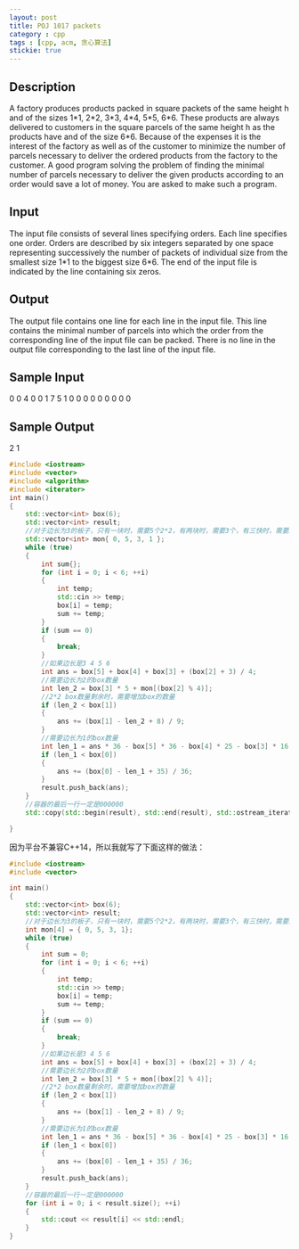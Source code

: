 ```yaml
---
layout: post
title: POJ 1017 packets
category : cpp
tags : [cpp, acm, 贪心算法]
stickie: true
---
```



Description
---

A factory produces products packed in square packets of the same height h and of the sizes 1\*1, 2\*2, 3\*3, 4\*4, 5\*5, 6\*6. These products are always delivered to customers in the square parcels of the same height h as the products have and of the size 6\*6. Because of the expenses it is the interest of the factory as well as of the customer to minimize the number of parcels necessary to deliver the ordered products from the factory to the customer. A good program solving the problem of finding the minimal number of parcels necessary to deliver the given products according to an order would save a lot of money. You are asked to make such a program.

Input
---

The input file consists of several lines specifying orders. Each line specifies one order. Orders are described by six integers separated by one space representing successively the number of packets of individual size from the smallest size 1\*1 to the biggest size 6\*6. The end of the input file is indicated by the line containing six zeros.

Output
---

The output file contains one line for each line in the input file. This line contains the minimal number of parcels into which the order from the corresponding line of the input file can be packed. There is no line in the output file corresponding to the last  line of the input file.

Sample Input
---

0 0 4 0 0 1 
7 5 1 0 0 0 
0 0 0 0 0 0 

Sample Output
---

2 
1

```c++
#include <iostream>
#include <vector>
#include <algorithm>
#include <iterator>
int main()
{
	std::vector<int> box(6);
	std::vector<int> result;
	//对于边长为3的板子，只有一块时，需要5个2*2，有两块时，需要3个，有三快时，需要1个，有四块时，需要0个
	std::vector<int> mon{ 0, 5, 3, 1 };
	while (true)
	{
		int sum{};
		for (int i = 0; i < 6; ++i)
		{
			int temp;
			std::cin >> temp;
			box[i] = temp;
			sum += temp;
		}
		if (sum == 0)
		{
			break;
		}
		//如果边长是3 4 5 6
		int ans = box[5] + box[4] + box[3] + (box[2] + 3) / 4;
		//需要边长为2的box数量
		int len_2 = box[3] * 5 + mon[(box[2] % 4)];
		//2*2 box数量剩余时，需要增加box的数量
		if (len_2 < box[1])
		{
			ans += (box[1] - len_2 + 8) / 9;
		}
		//需要边长为1的box数量
		int len_1 = ans * 36 - box[5] * 36 - box[4] * 25 - box[3] * 16 - box[2] * 9 - box[1] * 4;
		if (len_1 < box[0])
		{
			ans += (box[0] - len_1 + 35) / 36;
		}
		result.push_back(ans);
	}
	//容器的最后一行一定是000000	
	std::copy(std::begin(result), std::end(result), std::ostream_iterator<int>(std::cout, "\n"));

}
```
因为平台不兼容C++14，所以我就写了下面这样的做法：

```c++
#include <iostream>
#include <vector>

int main()
{
	std::vector<int> box(6);
	std::vector<int> result;
	//对于边长为3的板子，只有一块时，需要5个2*2，有两块时，需要3个，有三快时，需要1个，有四块时，需要0个
	int mon[4] = { 0, 5, 3, 1};
	while (true)
	{
		int sum = 0;
		for (int i = 0; i < 6; ++i)
		{
			int temp;
			std::cin >> temp;
			box[i] = temp;
			sum += temp;
		}
		if (sum == 0)
		{
			break;
		}
		//如果边长是3 4 5 6
		int ans = box[5] + box[4] + box[3] + (box[2] + 3) / 4;
		//需要边长为2的box数量
		int len_2 = box[3] * 5 + mon[(box[2] % 4)];
		//2*2 box数量剩余时，需要增加box的数量
		if (len_2 < box[1])
		{
			ans += (box[1] - len_2 + 8) / 9;
		}
		//需要边长为1的box数量
		int len_1 = ans * 36 - box[5] * 36 - box[4] * 25 - box[3] * 16 - box[2] * 9 - box[1] * 4;
		if (len_1 < box[0])
		{
			ans += (box[0] - len_1 + 35) / 36;
		}
		result.push_back(ans);
	}
	//容器的最后一行一定是000000	
	for (int i = 0; i < result.size(); ++i)
	{
		std::cout << result[i] << std::endl;
	}
}
```